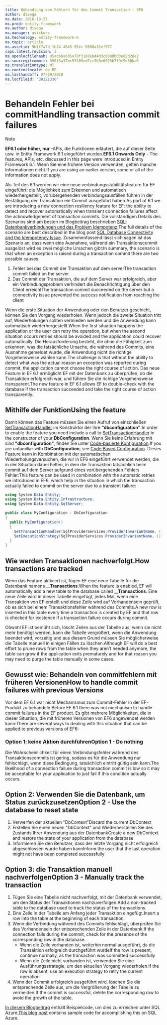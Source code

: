 ```yaml
---
title: Behandlung von Fehlern für den Commit Transaction - EF6
author: divega
ms.date: 2016-10-23
ms.prod: entity-framework
ms.author: divega
ms.manager: avickers
ms.technology: entity-framework-6
ms.topic: article
ms.assetid: 5b1f7a7d-1b24-4645-95ec-5608a31ef577
caps.latest.revision: 3
ms.openlocfilehash: 95ac69a005a70f31086bd4d3c0088bd3e82d28e2
ms.sourcegitcommit: 390f3a37bc55105ed7cc5b0e0925b7f9c9e80ba6
ms.translationtype: MT
ms.contentlocale: de-DE
ms.lasthandoff: 07/09/2018
ms.locfileid: "39121330"
---
```

# <a name="handling-transaction-commit-failures"></a><span data-ttu-id="0f63e-102">Behandeln Fehler bei commit</span><span class="sxs-lookup"><span data-stu-id="0f63e-102">Handling transaction commit failures</span></span>
> [!NOTE]
> <span data-ttu-id="0f63e-103">**EF6.1 oder höher, nur** -APIs, die Funktionen erläutert, die auf dieser Seite usw. in Entity Framework 6.1 eingeführt wurden.</span><span class="sxs-lookup"><span data-stu-id="0f63e-103">**EF6.1 Onwards Only** - The features, APIs, etc. discussed in this page were introduced in Entity Framework 6.1.</span></span> <span data-ttu-id="0f63e-104">Wenn Sie eine frühere Version verwenden, gelten manche Informationen nicht.</span><span class="sxs-lookup"><span data-stu-id="0f63e-104">If you are using an earlier version, some or all of the information does not apply.</span></span>  

<span data-ttu-id="0f63e-105">Als Teil des 6.1 werden wir eine neue verbindungsstabilitätsfeature für EF eingeführt: die Möglichkeit zum Erkennen und automatisch wiederhergestellt, vorübergehenden verbindungsausfällen führen in der Bestätigung der Transaktion ein Commit ausgeführt haben.</span><span class="sxs-lookup"><span data-stu-id="0f63e-105">As part of 6.1 we are introducing a new connection resiliency feature for EF: the ability to detect and recover automatically when transient connection failures affect the acknowledgement of transaction commits.</span></span> <span data-ttu-id="0f63e-106">Die vollständigen Details des Szenarios sind am besten im Blogbeitrag beschrieben [SQL-Datenbankverbindungen und das Problem Idempotenz](http://blogs.msdn.com/b/adonet/archive/2013/03/11/sql-database-connectivity-and-the-idempotency-issue.aspx).</span><span class="sxs-lookup"><span data-stu-id="0f63e-106">The full details of the scenario are best described in the blog post [SQL Database Connectivity and the Idempotency Issue](http://blogs.msdn.com/b/adonet/archive/2013/03/11/sql-database-connectivity-and-the-idempotency-issue.aspx).</span></span>  <span data-ttu-id="0f63e-107">Zusammenfassend lässt sich sagen ist das Szenario an, dass wenn eine Ausnahme, während ein Transaktionscommit ausgelöst wird es zwei mögliche Ursachen gibt:</span><span class="sxs-lookup"><span data-stu-id="0f63e-107">In summary, the scenario is that when an exception is raised during a transaction commit there are two possible causes:</span></span>  

1. <span data-ttu-id="0f63e-108">Fehler bei das Commit der Transaktion auf dem server</span><span class="sxs-lookup"><span data-stu-id="0f63e-108">The transaction commit failed on the server</span></span>
2. <span data-ttu-id="0f63e-109">Das Commit der Transaktion, die auf dem Server war erfolgreich, aber ein Verbindungsproblem verhindert die Benachrichtigung über den Client erreicht</span><span class="sxs-lookup"><span data-stu-id="0f63e-109">The transaction commit succeeded on the server but a connectivity issue prevented the success notification from reaching the client</span></span>  

<span data-ttu-id="0f63e-110">Wenn die erste Situation der Anwendung oder den Benutzer geschieht, können Sie den Vorgang wiederholen. Wenn jedoch die zweite Situation tritt auf, Wiederholungen sollten vermieden werden und die Anwendung kann automatisch wiederhergestellt.</span><span class="sxs-lookup"><span data-stu-id="0f63e-110">When the first situation happens the application or the user can retry the operation, but when the second situation occurs retries should be avoided and the application could recover automatically.</span></span> <span data-ttu-id="0f63e-111">Die Herausforderung besteht, die ohne die Fähigkeit zum erkennen, was die tatsächliche Ursache, die während des Commits, eine Ausnahme gemeldet wurde, die Anwendung nicht die richtige Vorgehensweise wählen kann.</span><span class="sxs-lookup"><span data-stu-id="0f63e-111">The challenge is that without the ability to detect what was the actual reason an exception was reported during commit, the application cannot choose the right course of action.</span></span> <span data-ttu-id="0f63e-112">Das neue Feature in EF 6.1 ermöglicht EF mit der Datenbank zu überprüfen, ob die Transaktion erfolgreich war, und führen Sie die richtige Vorgehensweise transparent.</span><span class="sxs-lookup"><span data-stu-id="0f63e-112">The new feature in EF 6.1 allows EF to double-check with the database if the transaction succeeded and take the right course of action transparently.</span></span>  

## <a name="using-the-feature"></a><span data-ttu-id="0f63e-113">Mithilfe der Funktion</span><span class="sxs-lookup"><span data-stu-id="0f63e-113">Using the feature</span></span>  

<span data-ttu-id="0f63e-114">Damit können das Feature müssen Sie einen Aufruf von einschließen [SetTransactionHandler](https://msdn.microsoft.com/library/system.data.entity.dbconfiguration.setdefaulttransactionhandler.aspx) im Konstruktor der Ihre **"dbconfiguration"**.</span><span class="sxs-lookup"><span data-stu-id="0f63e-114">In order to enable the feature you need include a call to [SetTransactionHandler](https://msdn.microsoft.com/library/system.data.entity.dbconfiguration.setdefaulttransactionhandler.aspx) in the constructor of your **DbConfiguration**.</span></span> <span data-ttu-id="0f63e-115">Wenn Sie keine Erfahrung mit sind **"dbconfiguration"**, finden Sie unter [Code-basierte Konfiguration](~/ef6/fundamentals/configuring/code-based.md).</span><span class="sxs-lookup"><span data-stu-id="0f63e-115">If you are unfamiliar with **DbConfiguration**, see [Code Based Configuration](~/ef6/fundamentals/configuring/code-based.md).</span></span> <span data-ttu-id="0f63e-116">Dieses Feature kann in Kombination mit der automatischen Wiederholungsversuchen, die wir in EF6 eingeführt verwendet werden, die in der Situation dabei helfen, in dem die Transaktion tatsächlich beim commit auf dem Server aufgrund eines vorübergehenden Fehlers Fehler:</span><span class="sxs-lookup"><span data-stu-id="0f63e-116">This feature can be used in combination with the automatic retries we introduced in EF6, which help in the situation in which the transaction actually failed to commit on the server due to a transient failure:</span></span>  

``` csharp
using System.Data.Entity;
using System.Data.Entity.Infrastructure;
using System.Data.Entity.SqlServer;

public class MyConfiguration : DbConfiguration  
{
  public MyConfiguration()  
  {  
    SetTransactionHandler(SqlProviderServices.ProviderInvariantName, () => new CommitFailureHandler());  
    SetExecutionStrategy(SqlProviderServices.ProviderInvariantName, () => new SqlAzureExecutionStrategy());  
  }  
}
```  

## <a name="how-transactions-are-tracked"></a><span data-ttu-id="0f63e-117">Wie werden Transaktionen nachverfolgt.</span><span class="sxs-lookup"><span data-stu-id="0f63e-117">How transactions are tracked</span></span>  

<span data-ttu-id="0f63e-118">Wenn das Feature aktiviert ist, fügen EF eine neue Tabelle für die Datenbank namens **__Transactions**.</span><span class="sxs-lookup"><span data-stu-id="0f63e-118">When the feature is enabled, EF will automatically add a new table to the database called **__Transactions**.</span></span> <span data-ttu-id="0f63e-119">Eine neue Zeile wird in dieser Tabelle eingefügt, jedes Mal, wenn eine Transaktion von EF erstellt und diese Zeile wird auf Vorhandensein geprüft, ob es sich bei einem Transaktionsfehler während des Commits.</span><span class="sxs-lookup"><span data-stu-id="0f63e-119">A new row is inserted in this table every time a transaction is created by EF and that row is checked for existence if a transaction failure occurs during commit.</span></span>  

<span data-ttu-id="0f63e-120">Obwohl EF ist bemüht sich, löscht Zeilen aus der Tabelle aus, wenn sie nicht mehr benötigt werden, kann die Tabelle vergrößert, wenn die Anwendung beendet wird, vorzeitig und aus diesem Grund müssen Sie möglicherweise die Tabelle manuell in einigen Fällen zu löschen.</span><span class="sxs-lookup"><span data-stu-id="0f63e-120">Although EF will do a best effort to prune rows from the table when they aren’t needed anymore, the table can grow if the application exits prematurely and for that reason you may need to purge the table manually in some cases.</span></span>  

## <a name="how-to-handle-commit-failures-with-previous-versions"></a><span data-ttu-id="0f63e-121">Gewusst wie: Behandeln von commitfehlern mit früheren Versionen</span><span class="sxs-lookup"><span data-stu-id="0f63e-121">How to handle commit failures with previous Versions</span></span>

<span data-ttu-id="0f63e-122">Vor dem EF 6.1 war nicht Mechanismus zum Commit-Fehler in der EF-Produkt zu behandeln.</span><span class="sxs-lookup"><span data-stu-id="0f63e-122">Before EF 6.1 there was not mechanism to handle commit failures in the EF product.</span></span> <span data-ttu-id="0f63e-123">Es gibt mehrere Möglichkeiten, die in dieser Situation, die mit früheren Versionen von EF6 angewendet werden kann:</span><span class="sxs-lookup"><span data-stu-id="0f63e-123">There are several ways to dealing with this situation that can be applied to previous versions of EF6:</span></span>  

### <a name="option-1---do-nothing"></a><span data-ttu-id="0f63e-124">Option 1: keine Aktion durchführen</span><span class="sxs-lookup"><span data-stu-id="0f63e-124">Option 1 - Do nothing</span></span>  

<span data-ttu-id="0f63e-125">Die Wahrscheinlichkeit für einen Verbindungsfehler während des Transaktionscommits ist gering, sodass es für die Anwendung nur fehlschlägt, wenn diese Bedingung, tatsächlich eintritt gültig sein kann.</span><span class="sxs-lookup"><span data-stu-id="0f63e-125">The likelihood of a connection failure during transaction commit is low so it may be acceptable for your application to just fail if this condition actually occurs.</span></span>  

## <a name="option-2---use-the-database-to-reset-state"></a><span data-ttu-id="0f63e-126">Option 2: Verwenden Sie die Datenbank, um Status zurückzusetzen</span><span class="sxs-lookup"><span data-stu-id="0f63e-126">Option 2 - Use the database to reset state</span></span>  

1. <span data-ttu-id="0f63e-127">Verwerfen der aktuellen "DbContext"</span><span class="sxs-lookup"><span data-stu-id="0f63e-127">Discard the current DbContext</span></span>  
2. <span data-ttu-id="0f63e-128">Erstellen Sie einen neuen "DbContext" und Wiederherstellen Sie des Zustands Ihrer Anwendung aus der Datenbank</span><span class="sxs-lookup"><span data-stu-id="0f63e-128">Create a new DbContext and restore the state of your application from the database</span></span>  
3. <span data-ttu-id="0f63e-129">Informieren Sie den Benutzer, dass der letzte Vorgang nicht erfolgreich abgeschlossen wurde haben kann</span><span class="sxs-lookup"><span data-stu-id="0f63e-129">Inform the user that the last operation might not have been completed successfully</span></span>  

## <a name="option-3---manually-track-the-transaction"></a><span data-ttu-id="0f63e-130">Option 3: die Transaktion manuell nachverfolgen</span><span class="sxs-lookup"><span data-stu-id="0f63e-130">Option 3 - Manually track the transaction</span></span>  

1. <span data-ttu-id="0f63e-131">Fügen Sie eine Tabelle nicht nachverfolgt, mit der Datenbank verwendet, um den Status der Transaktionen nachzuverfolgen.</span><span class="sxs-lookup"><span data-stu-id="0f63e-131">Add a non-tracked table to the database used to track the status of the transactions.</span></span>  
2. <span data-ttu-id="0f63e-132">Eine Zeile in der Tabelle am Anfang jeder Transaktion eingefügt.</span><span class="sxs-lookup"><span data-stu-id="0f63e-132">Insert a row into the table at the beginning of each transaction.</span></span>  
3. <span data-ttu-id="0f63e-133">Wenn die Verbindung während des Commits fehlschlägt, überprüfen Sie das Vorhandensein der entsprechenden Zeile in der Datenbank.</span><span class="sxs-lookup"><span data-stu-id="0f63e-133">If the connection fails during the commit, check for the presence of the corresponding row in the database.</span></span>  
    - <span data-ttu-id="0f63e-134">Wenn die Zeile vorhanden ist, weiterhin normal ausgeführt, da die Transaktion erfolgreich durchgeführt wurde</span><span class="sxs-lookup"><span data-stu-id="0f63e-134">If the row is present, continue normally, as the transaction was committed successfully</span></span>  
    - <span data-ttu-id="0f63e-135">Wenn die Zeile nicht vorhanden ist, verwenden Sie eine Ausführungsstrategie, um den aktuellen Vorgang wiederholen.</span><span class="sxs-lookup"><span data-stu-id="0f63e-135">If the row is absent, use an execution strategy to retry the current operation.</span></span>  
4. <span data-ttu-id="0f63e-136">Wenn der Commit erfolgreich ausgeführt wird, löschen Sie die entsprechende Zeile aus, um die Vergrößerung der Tabelle zu vermeiden.</span><span class="sxs-lookup"><span data-stu-id="0f63e-136">If the commit is successful, delete the corresponding row to avoid the growth of the table.</span></span>  

<span data-ttu-id="0f63e-137">[In diesem Blogbeitrag](http://blogs.msdn.com/b/adonet/archive/2013/03/11/sql-database-connectivity-and-the-idempotency-issue.aspx) enthält Beispielcode, um dies zu erreichen unter SQL Azure.</span><span class="sxs-lookup"><span data-stu-id="0f63e-137">[This blog post](http://blogs.msdn.com/b/adonet/archive/2013/03/11/sql-database-connectivity-and-the-idempotency-issue.aspx) contains sample code for accomplishing this on SQL Azure.</span></span>  

